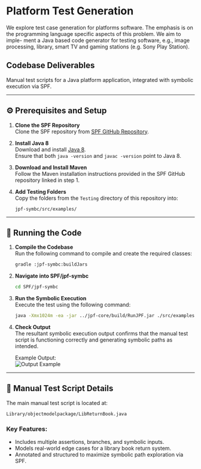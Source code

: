 # Platform Test Generation 
We explore test case generation for platforms software. The emphasis is on
the programming language specific aspects of this problem. We aim to imple-
ment a Java based code generator for testing software, e.g., image processing,
library, smart TV and gaming stations (e.g. Sony Play Station).

## Codebase Deliverables
Manual test scripts for a Java platform application, integrated with symbolic execution via SPF.

---

## ⚙️ Prerequisites and Setup

1. **Clone the SPF Repository**  
    Clone the SPF repository from [SPF GitHub Repository](https://github.com/SymbolicPathFinder/jpf-symbc/tree/gradle-build).

2. **Install Java 8**  
    Download and install [Java 8](https://www.oracle.com/in/java/technologies/javase/javase8-archive-downloads.html).  
    Ensure that both `java -version` and `javac -version` point to Java 8.

3. **Download and Install Maven**  
    Follow the Maven installation instructions provided in the SPF GitHub repository linked in step 1.

4. **Add Testing Folders**  
    Copy the folders from the `Testing` directory of this repository into:  
    ```
    jpf-symbc/src/examples/
    ```

---

## 🚀 Running the Code

1. **Compile the Codebase**  
    Run the following command to compile and create the required classes:  
    ```bash
    gradle :jpf-symbc:buildJars
    ```

2. **Navigate into SPF/jpf-symbc**  
    ```bash
    cd SPF/jpf-symbc
    ```

3. **Run the Symbolic Execution**  
    Execute the test using the following command:  
    ```bash
    java -Xmx1024m -ea -jar ../jpf-core/build/RunJPF.jar ./src/examples/sidlibrary/objectmodelpackage/LibReturnBook.jpf
    ```

4. **Check Output**  
    The resultant symbolic execution output confirms that the manual test script is functioning correctly and generating symbolic paths as intended.

    Example Output:  
    ![Output Example](https://github.com/user-attachments/assets/347ccb33-196a-4e56-8430-052e2a24c0c9)

---

## 📝 Manual Test Script Details

The main manual test script is located at:  
```
Library/objectmodelpackage/LibReturnBook.java
```

### Key Features:
- Includes multiple assertions, branches, and symbolic inputs.
- Models real-world edge cases for a library book return system.
- Annotated and structured to maximize symbolic path exploration via SPF.
